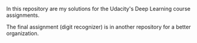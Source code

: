 In this repository are my solutions for the Udacity's Deep Learning course
assignments.

The final assignment (digit recognizer) is in another repository for a better organization.
